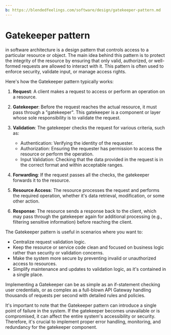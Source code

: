```yaml
---
b: https://blendedfeelings.com/software/design/gatekeeper-pattern.md
---
```


# Gatekeeper pattern 
in software architecture is a design pattern that controls access to a particular resource or object. The main idea behind this pattern is to protect the integrity of the resource by ensuring that only valid, authorized, or well-formed requests are allowed to interact with it. This pattern is often used to enforce security, validate input, or manage access rights.

Here's how the Gatekeeper pattern typically works:

1. **Request**: A client makes a request to access or perform an operation on a resource.

2. **Gatekeeper**: Before the request reaches the actual resource, it must pass through a "gatekeeper". This gatekeeper is a component or layer whose sole responsibility is to validate the request.

3. **Validation**: The gatekeeper checks the request for various criteria, such as:
    - Authentication: Verifying the identity of the requester.
    - Authorization: Ensuring the requester has permission to access the resource or perform the operation.
    - Input Validation: Checking that the data provided in the request is in the correct format and within acceptable ranges.

4. **Forwarding**: If the request passes all the checks, the gatekeeper forwards it to the resource.

5. **Resource Access**: The resource processes the request and performs the required operation, whether it's data retrieval, modification, or some other action.

6. **Response**: The resource sends a response back to the client, which may pass through the gatekeeper again for additional processing (e.g., filtering sensitive information) before reaching the client.

The Gatekeeper pattern is useful in scenarios where you want to:
- Centralize request validation logic.
- Keep the resource or service code clean and focused on business logic rather than security or validation concerns.
- Make the system more secure by preventing invalid or unauthorized access to resources.
- Simplify maintenance and updates to validation logic, as it's contained in a single place.

Implementing a Gatekeeper can be as simple as an if-statement checking user credentials, or as complex as a full-blown API Gateway handling thousands of requests per second with detailed rules and policies.

It's important to note that the Gatekeeper pattern can introduce a single point of failure in the system. If the gatekeeper becomes unavailable or is compromised, it can affect the entire system's accessibility or security. Therefore, it's crucial to implement proper error handling, monitoring, and redundancy for the gatekeeper component.